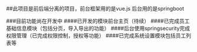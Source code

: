 ##此项目是前后端分离的项目，前台框架用的是vue.js 后台用的是springboot

###目前功能尚在开发中
####已开发的模块前台主页（待续）
####已完成员工基础信息模块（包括分页，导入导出的功能）
####后台使用springsecurity完成权限管理（已完成权限控制，授权等功能）
####已完成系统设置模块包括员工列表等
